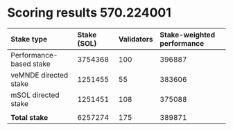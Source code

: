 # Scoring results 570.224001

| Stake type              | Stake (SOL) | Validators | Stake-weighted performance |
|:------------------------|:------------|:-----------|:---------------------------|
| Performance-based stake | 3754368     | 100        | 396887                     |
| veMNDE directed stake   | 1251455     | 55         | 383606                     |
| mSOL directed stake     | 1251451     | 108        | 375088                     |
|                         |             |            |                            |
| **Total stake**         | 6257274     | 175        | 389871                     |
